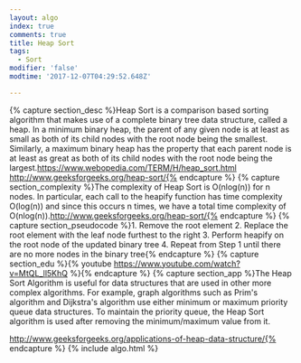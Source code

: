 ```yaml
---
layout: algo
index: true
comments: true
title: Heap Sort
tags:
  - Sort
modifier: 'false'
modtime: '2017-12-07T04:29:52.648Z'

---
```

{% capture section_desc %}Heap Sort is a comparison based sorting algorithm that makes use of a complete binary tree data structure, called a heap.  In a minimum binary heap, the parent of any given node is at least as small as both of its child nodes with the root node being the smallest.  Similarly, a maximum binary heap has the property that each parent node is at least as great as both of its child nodes with the root node being the largest.https://www.webopedia.com/TERM/H/heap_sort.html
http://www.geeksforgeeks.org/heap-sort/{% endcapture %}
{% capture section_complexity %}The complexity of Heap Sort is O(nlog(n)) for n nodes.  In particular, each call to the heapify function has time complexity O(log(n)) and since this occurs n times, we have a total time complexity of O(nlog(n)).http://www.geeksforgeeks.org/heap-sort/{% endcapture %}
{% capture section_pseudocode %}1. Remove the root element
2. Replace the root element with the leaf node furthest to the right
3. Perform heapify on the root node of the updated binary tree
4. Repeat from Step 1 until there are no more nodes in the binary tree{% endcapture %}
{% capture section_edu %}{% youtube https://www.youtube.com/watch?v=MtQL_ll5KhQ %}{% endcapture %}
{% capture section_app %}The Heap Sort Algorithm is useful for data structures that are used in other more complex algorithms.  For example, graph algorithms such as Prim's algorithm and Dijkstra's algorithm use either minimum or maximum priority queue data structures.  To maintain the priority queue, the Heap Sort algorithm is used after removing the minimum/maximum value from it.

http://www.geeksforgeeks.org/applications-of-heap-data-structure/{% endcapture %}
{% include algo.html %}